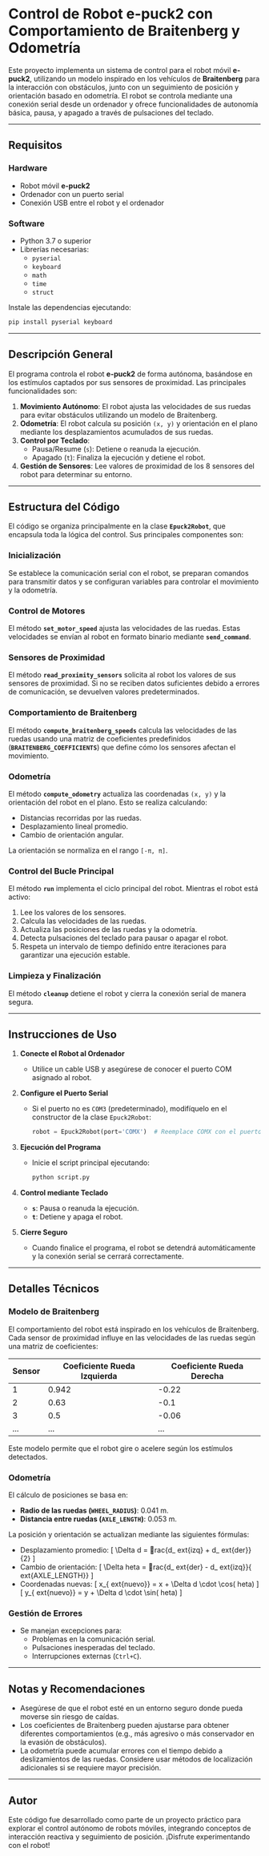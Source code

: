 
# **Control de Robot e-puck2 con Comportamiento de Braitenberg y Odometría**

Este proyecto implementa un sistema de control para el robot móvil **e-puck2**, utilizando un modelo inspirado en los vehículos de **Braitenberg** para la interacción con obstáculos, junto con un seguimiento de posición y orientación basado en odometría. El robot se controla mediante una conexión serial desde un ordenador y ofrece funcionalidades de autonomía básica, pausa, y apagado a través de pulsaciones del teclado.

---

## **Requisitos**

### **Hardware**
- Robot móvil **e-puck2**
- Ordenador con un puerto serial
- Conexión USB entre el robot y el ordenador

### **Software**
- Python 3.7 o superior
- Librerías necesarias:
  - `pyserial`
  - `keyboard`
  - `math`
  - `time`
  - `struct`

Instale las dependencias ejecutando:  
```bash
pip install pyserial keyboard
```

---

## **Descripción General**

El programa controla el robot **e-puck2** de forma autónoma, basándose en los estímulos captados por sus sensores de proximidad. Las principales funcionalidades son:
1. **Movimiento Autónomo**: El robot ajusta las velocidades de sus ruedas para evitar obstáculos utilizando un modelo de Braitenberg.
2. **Odometría**: El robot calcula su posición `(x, y)` y orientación en el plano mediante los desplazamientos acumulados de sus ruedas.
3. **Control por Teclado**:
   - Pausa/Resume (`s`): Detiene o reanuda la ejecución.
   - Apagado (`t`): Finaliza la ejecución y detiene el robot.
4. **Gestión de Sensores**: Lee valores de proximidad de los 8 sensores del robot para determinar su entorno.

---

## **Estructura del Código**

El código se organiza principalmente en la clase **`Epuck2Robot`**, que encapsula toda la lógica del control. Sus principales componentes son:

### **Inicialización**
Se establece la comunicación serial con el robot, se preparan comandos para transmitir datos y se configuran variables para controlar el movimiento y la odometría.

### **Control de Motores**
El método **`set_motor_speed`** ajusta las velocidades de las ruedas. Estas velocidades se envían al robot en formato binario mediante **`send_command`**.

### **Sensores de Proximidad**
El método **`read_proximity_sensors`** solicita al robot los valores de sus sensores de proximidad. Si no se reciben datos suficientes debido a errores de comunicación, se devuelven valores predeterminados.

### **Comportamiento de Braitenberg**
El método **`compute_braitenberg_speeds`** calcula las velocidades de las ruedas usando una matriz de coeficientes predefinidos (**`BRAITENBERG_COEFFICIENTS`**) que define cómo los sensores afectan el movimiento.

### **Odometría**
El método **`compute_odometry`** actualiza las coordenadas `(x, y)` y la orientación del robot en el plano. Esto se realiza calculando:
- Distancias recorridas por las ruedas.
- Desplazamiento lineal promedio.
- Cambio de orientación angular.

La orientación se normaliza en el rango `[-π, π]`.

### **Control del Bucle Principal**
El método **`run`** implementa el ciclo principal del robot. Mientras el robot está activo:
1. Lee los valores de los sensores.
2. Calcula las velocidades de las ruedas.
3. Actualiza las posiciones de las ruedas y la odometría.
4. Detecta pulsaciones del teclado para pausar o apagar el robot.
5. Respeta un intervalo de tiempo definido entre iteraciones para garantizar una ejecución estable.

### **Limpieza y Finalización**
El método **`cleanup`** detiene el robot y cierra la conexión serial de manera segura.

---

## **Instrucciones de Uso**

1. **Conecte el Robot al Ordenador**
   - Utilice un cable USB y asegúrese de conocer el puerto COM asignado al robot.

2. **Configure el Puerto Serial**
   - Si el puerto no es `COM3` (predeterminado), modifíquelo en el constructor de la clase `Epuck2Robot`:
     ```python
     robot = Epuck2Robot(port='COMX')  # Reemplace COMX con el puerto correspondiente
     ```

3. **Ejecución del Programa**
   - Inicie el script principal ejecutando:
     ```bash
     python script.py
     ```

4. **Control mediante Teclado**
   - **`s`**: Pausa o reanuda la ejecución.
   - **`t`**: Detiene y apaga el robot.

5. **Cierre Seguro**
   - Cuando finalice el programa, el robot se detendrá automáticamente y la conexión serial se cerrará correctamente.

---

## **Detalles Técnicos**

### **Modelo de Braitenberg**
El comportamiento del robot está inspirado en los vehículos de Braitenberg. Cada sensor de proximidad influye en las velocidades de las ruedas según una matriz de coeficientes:

| Sensor | Coeficiente Rueda Izquierda | Coeficiente Rueda Derecha |
|--------|------------------------------|---------------------------|
| 1      | 0.942                        | -0.22                    |
| 2      | 0.63                         | -0.1                     |
| 3      | 0.5                          | -0.06                    |
| ...    | ...                          | ...                      |

Este modelo permite que el robot gire o acelere según los estímulos detectados.

### **Odometría**
El cálculo de posiciones se basa en:
- **Radio de las ruedas (`WHEEL_RADIUS`)**: 0.041 m.
- **Distancia entre ruedas (`AXLE_LENGTH`)**: 0.053 m.

La posición y orientación se actualizan mediante las siguientes fórmulas:
- Desplazamiento promedio:
  \[
  \Delta d = rac{d_	ext{izq} + d_	ext{der}}{2}
  \]
- Cambio de orientación:
  \[
  \Delta 	heta = rac{d_	ext{der} - d_	ext{izq}}{	ext{AXLE\_LENGTH}}
  \]
- Coordenadas nuevas:
  \[
  x_{	ext{nuevo}} = x + \Delta d \cdot \cos(	heta)
  \]
  \[
  y_{	ext{nuevo}} = y + \Delta d \cdot \sin(	heta)
  \]

### **Gestión de Errores**
- Se manejan excepciones para:
  - Problemas en la comunicación serial.
  - Pulsaciones inesperadas del teclado.
  - Interrupciones externas (`Ctrl+C`).

---

## **Notas y Recomendaciones**

- Asegúrese de que el robot esté en un entorno seguro donde pueda moverse sin riesgo de caídas.
- Los coeficientes de Braitenberg pueden ajustarse para obtener diferentes comportamientos (e.g., más agresivo o más conservador en la evasión de obstáculos).
- La odometría puede acumular errores con el tiempo debido a deslizamientos de las ruedas. Considere usar métodos de localización adicionales si se requiere mayor precisión.

---

## **Autor**

Este código fue desarrollado como parte de un proyecto práctico para explorar el control autónomo de robots móviles, integrando conceptos de interacción reactiva y seguimiento de posición. ¡Disfrute experimentando con el robot!
